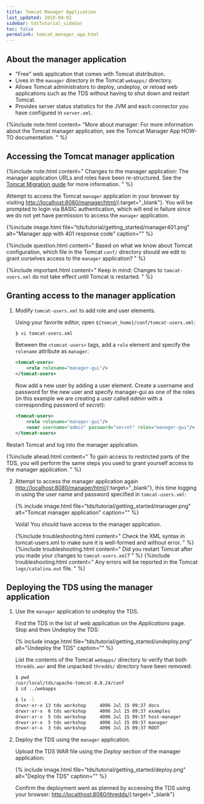 ```yaml
---
title: Tomcat Manager Application
last_updated: 2018-04-02
sidebar: tdsTutorial_sidebar
toc: false
permalink: tomcat_manager_app.html
---
```


## About the manager application

* "Free" web application that comes with Tomcat distribution.
* Lives in the `manager` directory in the Tomcat `webapps/` directory.
* Allows Tomcat administrators to deploy, undeploy, or reload web applications such as the TDS without having to shut down and restart Tomcat.
* Provides server status statistics for the JVM and each connector you have configured in `server.xml`.

{%include note.html content=
"More about manager: For more information about the Tomcat manager application, see the Tomcat Manager App HOW-TO documentation.
" %}

## Accessing the Tomcat manager application

{%include note.html content="
Changes to the manager application: The manager application URLs and roles have been re-structured.
See the [Tomcat Migration guide](http://tomcat.apache.org/migration.html) for more information.
" %}

Attempt to access the Tomcat `manager` application in your browser by visiting <http://localhost:8080/manager/html/>{:target="_blank"}.
You will be prompted to login via BASIC authentication, which will end in failure since we do not yet have permission to access the `manager` application.

{%include image.html file="tds/tutorial/getting_started/manager401.png" alt="Manager app with 401 response code" caption="" %}

{%include question.html content="
Based on what we know about Tomcat configuration, which file in the Tomcat `conf/` directory should we edit to grant ourselves access to the `manager` application?
" %}

{%include important.html content="
Keep in mind: Changes to `tomcat-users.xml` do not take effect until Tomcat is restarted.
" %}

## Granting access to the manager application

1. Modify `tomcat-users.xml` to add role and user elements.

   Using your favorite editor, open `${tomcat_home}/conf/tomcat-users.xml`:

   ~~~bash
   $ vi tomcat-users.xml
   ~~~

   Between the `<tomcat-users>` tags, add a `role` element and specify the `rolename` attribute as `manager`:

   ~~~xml
   <tomcat-users>
       <role rolename="manager-gui"/>
   </tomcat-users>
   ~~~

   Now add a new user by adding a user element.
   Create a username and password for the new user and specify manager-gui as one of the roles (in this example we are creating a user called *admin* with a corresponding password of *secret*):

   ~~~xml
   <tomcat-users>
       <role rolename="manager-gui"/>
       <user username="admin" password="secret" roles="manager-gui"/>   
   </tomcat-users>
   ~~~

Restart Tomcat and log into the manager application.

{%include ahead.html content="
To gain access to restricted parts of the TDS, you will perform the same steps you used to grant yourself access to the manager application.
" %}

2. Attempt to access the manager application again <http://localhost:8080/manager/html/>{:target="_blank"}, this time logging in using the user name and password specified in `tomcat-users.xml`:


   {% include image.html file="tds/tutorial/getting_started/manager.png" alt="Tomcat manager application" caption="" %}


   Voil&aacute;! You should have access to the manager application.


   {%include troubleshooting.html content="
   Check the XML syntax in tomcat-users.xml to make sure it is well-formed and without error.
   " %}
   {%include troubleshooting.html content="
   Did you restart Tomcat after you made your changes to `tomcat-users.xml`?
   " %}
   {%include troubleshooting.html content="
   Any errors will be reported in the Tomcat `logs/catalina.out` file.
   " %}

## Deploying the TDS using the manager application

1. Use the `manager` application to undeploy the TDS.

   Find the TDS in the list of web application on the _Applications_ page.
   Stop and then Undeploy the TDS:

   {% include image.html file="tds/tutorial/getting_started/undeploy.png" alt="Undeploy the TDS" caption="" %}

   List the contents of the Tomcat `webapps/` directory to verify that both `thredds.war` and the unpacked `thredds/` directory have been removed:

   ~~~bash
   $ pwd
   /usr/local/tds/apache-tomcat-8.0.24/conf
   $ cd ../webapps

   $ ls -l
   drwxr-xr-x 13 tds workshop     4096 Jul 15 09:37 docs
   drwxr-xr-x  6 tds workshop     4096 Jul 15 09:37 examples
   drwxr-xr-x  5 tds workshop     4096 Jul 15 09:37 host-manager
   drwxr-xr-x  5 tds workshop     4096 Jul 15 09:37 manager
   drwxr-xr-x  3 tds workshop     4096 Jul 15 09:37 ROOT
   ~~~

2. Deploy the TDS using the `manager` application.

   Upload the TDS WAR file using the _Deploy_ section of the manager application:

   {% include image.html file="tds/tutorial/getting_started/deploy.png" alt="Deploy the TDS" caption="" %}

   Confirm the deployment went as planned by accessing the TDS using your browser: <http://localthost:8080/thredds/>{:target="_blank"}

